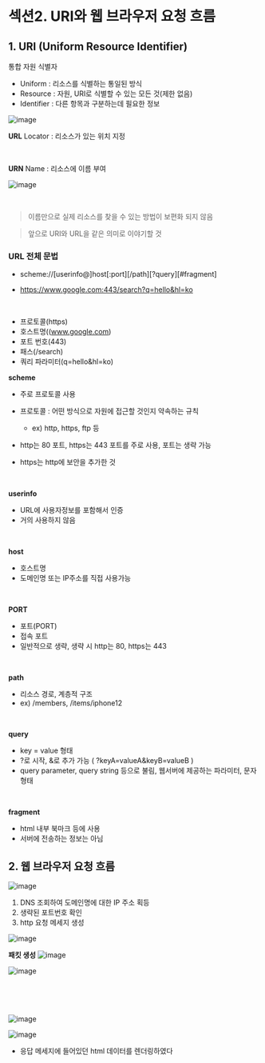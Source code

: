 # 섹션2. URI와 웹 브라우저 요청 흐름

## 1. URI (Uniform Resource Identifier)
통합 자원 식별자

- Uniform : 리소스를 식별하는 통일된 방식
- Resource : 자원, URI로 식별할 수 있는 모든 것(제한 없음)
- Identifier : 다른 항목과 구분하는데 필요한 정보

![image](https://github.com/2024-SpringStudy/spring/assets/92051742/f5a83b94-d3ce-48e8-80cd-248f4884dae6)

**URL**
Locator : 리소스가 있는 위치 지정

<br>

**URN**
Name : 리소스에 이름 부여

![image](https://github.com/2024-SpringStudy/spring/assets/92051742/5dc1cac3-6547-4940-b986-ccdd6e9d14cc)

<br>

> 이름만으로 실제 리소스를 찾을 수 있는 방법이 보편화 되지 않음

> 앞으로 URI와 URL을 같은 의미로 이야기할 것

### URL 전체 문법

- scheme://[userinfo@]host[:port][/path][?query][#fragment]

- https://www.google.com:443/search?q=hello&hl=ko

<br>

- 프로토콜(https)
- 호스트명((www.google.com)
- 포트 번호(443)
- 패스(/search)
- 쿼리 파라미터(q=hello&hl=ko)


**scheme**

- 주로 프로토콜 사용
- 프로토콜 : 어떤 방식으로 자원에 접근할 것인지 약속하는 규칙
    - ex) http, https, ftp 등

- http는 80 포트, https는 443 포트를 주로 사용, 포트는 생략 가능
- https는 http에 보안을 추가한 것

<br>

**userinfo**
 
- URL에 사용자정보를 포함해서 인증
- 거의 사용하지 않음

<br>

**host**

- 호스트명
- 도메인명 또는 IP주소를 직접 사용가능 

<br>

**PORT**

- 포트(PORT)
- 접속 포트
- 일반적으로 생략, 생략 시 http는 80,  https는 443

<br>

**path**

- 리소스 경로, 계층적 구조
- ex) /members, /items/iphone12

<br>

**query**

- key = value 형태
- ?로 시작, &로 추가 가능  ( ?keyA=valueA&keyB=valueB )
- query parameter, query string 등으로 불림, 웹서버에 제공하는 파라미터, 문자 형태

<br>

**fragment**

- html 내부 북마크 등에 사용
- 서버에 전송하는 정보는 아님




## 2. 웹 브라우저 요청 흐름

![image](https://github.com/2024-SpringStudy/spring/assets/92051742/6570d2e5-e395-414f-bddc-1895db8a3a27)

1. DNS 조회하여 도메인명에 대한 IP 주소 획등
2. 생략된 포트번호 확인 
3. http 요청 메세지 생성

![image](https://github.com/2024-SpringStudy/spring/assets/92051742/6c6d594c-41de-4451-a4f1-987ccfeff1c2)

**패킷 생성**
![image](https://github.com/2024-SpringStudy/spring/assets/92051742/7598fe15-e542-4187-b32d-940dbd1705bb)


![image](https://github.com/2024-SpringStudy/spring/assets/92051742/1dc6be00-1027-474f-8f09-c59fbe05e6b9)

<br>
<br>
<br>

 
![image](https://github.com/2024-SpringStudy/spring/assets/92051742/8c7d89e7-61eb-4d7e-adb3-f866a71c1ef0)


![image](https://github.com/2024-SpringStudy/spring/assets/92051742/23b95264-a42b-4bff-b557-5032ddfffbdd)

- 응답 메세지에 들어있던 html 데이터를 렌더링하였다


